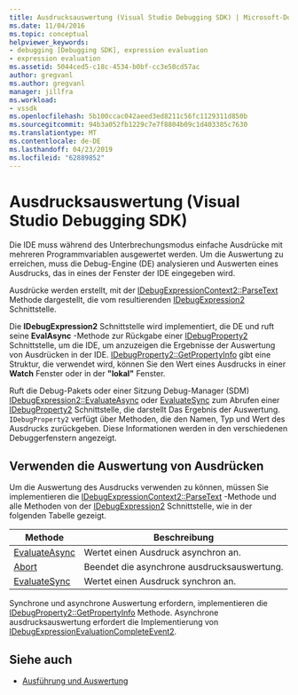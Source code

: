 ```yaml
---
title: Ausdrucksauswertung (Visual Studio Debugging SDK) | Microsoft-Dokumentation
ms.date: 11/04/2016
ms.topic: conceptual
helpviewer_keywords:
- debugging [Debugging SDK], expression evaluation
- expression evaluation
ms.assetid: 5044ced5-c18c-4534-b0bf-cc3e50cd57ac
author: gregvanl
ms.author: gregvanl
manager: jillfra
ms.workload:
- vssdk
ms.openlocfilehash: 5b100ccac042aeed3ed8211c56fc1129311d850b
ms.sourcegitcommit: 94b3a052fb1229c7e7f8804b09c1d403385c7630
ms.translationtype: MT
ms.contentlocale: de-DE
ms.lasthandoff: 04/23/2019
ms.locfileid: "62889852"
---
```

# <a name="expression-evaluation-visual-studio-debugging-sdk"></a>Ausdrucksauswertung (Visual Studio Debugging SDK)
Die IDE muss während des Unterbrechungsmodus einfache Ausdrücke mit mehreren Programmvariablen ausgewertet werden. Um die Auswertung zu erreichen, muss die Debug-Engine (DE) analysieren und Auswerten eines Ausdrucks, das in eines der Fenster der IDE eingegeben wird.

 Ausdrücke werden erstellt, mit der [IDebugExpressionContext2::ParseText](../../extensibility/debugger/reference/idebugexpressioncontext2-parsetext.md) Methode dargestellt, die vom resultierenden [IDebugExpression2](../../extensibility/debugger/reference/idebugexpression2.md) Schnittstelle.

 Die **IDebugExpression2** Schnittstelle wird implementiert, die DE und ruft seine **EvalAsync** -Methode zur Rückgabe einer [IDebugProperty2](../../extensibility/debugger/reference/idebugproperty2.md) Schnittstelle, um die IDE, um anzuzeigen die Ergebnisse der Auswertung von Ausdrücken in der IDE. [IDebugProperty2::GetPropertyInfo](../../extensibility/debugger/reference/idebugproperty2-getpropertyinfo.md) gibt eine Struktur, die verwendet wird, können Sie den Wert eines Ausdrucks in einer **Watch** Fenster oder in der **"lokal"** Fenster.

 Ruft die Debug-Pakets oder einer Sitzung Debug-Manager (SDM) [IDebugExpression2::EvaluateAsync](../../extensibility/debugger/reference/idebugexpression2-evaluateasync.md) oder [EvaluateSync](../../extensibility/debugger/reference/idebugexpression2-evaluatesync.md) zum Abrufen einer [IDebugProperty2](../../extensibility/debugger/reference/idebugproperty2.md) Schnittstelle, die darstellt Das Ergebnis der Auswertung. `IDebugProperty2` verfügt über Methoden, die den Namen, Typ und Wert des Ausdrucks zurückgeben. Diese Informationen werden in den verschiedenen Debuggerfenstern angezeigt.

## <a name="using-expression-evaluation"></a>Verwenden die Auswertung von Ausdrücken
 Um die Auswertung des Ausdrucks verwenden zu können, müssen Sie implementieren die [IDebugExpressionContext2::ParseText](../../extensibility/debugger/reference/idebugexpressioncontext2-parsetext.md) -Methode und alle Methoden von der [IDebugExpression2](../../extensibility/debugger/reference/idebugexpression2.md) Schnittstelle, wie in der folgenden Tabelle gezeigt.

|Methode|Beschreibung|
|------------|-----------------|
|[EvaluateAsync](../../extensibility/debugger/reference/idebugexpression2-evaluateasync.md)|Wertet einen Ausdruck asynchron an.|
|[Abort](../../extensibility/debugger/reference/idebugexpression2-abort.md)|Beendet die asynchrone ausdrucksauswertung.|
|[EvaluateSync](../../extensibility/debugger/reference/idebugexpression2-evaluatesync.md)|Wertet einen Ausdruck synchron an.|

 Synchrone und asynchrone Auswertung erfordern, implementieren die [IDebugProperty2::GetPropertyInfo](../../extensibility/debugger/reference/idebugproperty2-getpropertyinfo.md) Methode. Asynchrone ausdrucksauswertung erfordert die Implementierung von [IDebugExpressionEvaluationCompleteEvent2](../../extensibility/debugger/reference/idebugexpressionevaluationcompleteevent2.md).

## <a name="see-also"></a>Siehe auch
- [Ausführung und Auswertung](../../extensibility/debugger/execution-control-and-state-evaluation.md)